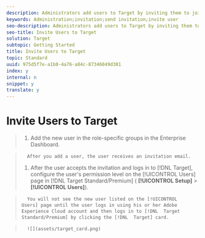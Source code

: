 ```yaml
---
description: Administrators add users to Target by inviting them to join.
keywords: Administration;invitation;send invitation;invite user
seo-description: Administrators add users to Target by inviting them to join.
seo-title: Invite Users to Target
solution: Target
subtopic: Getting Started
title: Invite Users to Target
topic: Standard
uuid: 975d5f7e-a1b0-4a76-a84c-87346049d301
index: y
internal: n
snippet: y
translate: y
---
```


# Invite Users to Target


>1. Add the new user in the role-specific groups in the Enterprise Dashboard.

>       After you add a user, the user receives an invitation email. 
>1. After the user accepts the invitation and logs in to [!DNL  Target], configure the user's permission level on the [!UICONTROL  Users] page in [!DNL  Target Standard/Premium] ( **[!UICONTROL  Setup]** > **[!UICONTROL  Users]**).

>       You will not see the new user listed on the [!UICONTROL  Users] page until the user logs in using his or her Adobe Experience Cloud account and then logs in to [!DNL  Target Standard/Premium] by clicking the [!DNL  Target] card. 

>       ![](assets/target_card.png) 
